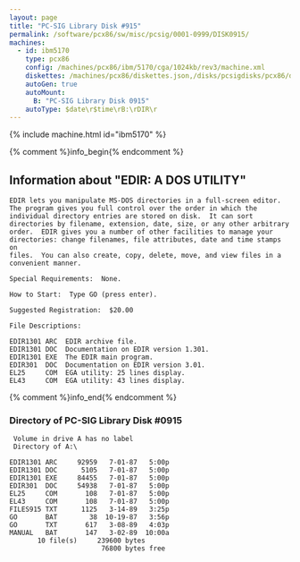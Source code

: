 ```yaml
---
layout: page
title: "PC-SIG Library Disk #915"
permalink: /software/pcx86/sw/misc/pcsig/0001-0999/DISK0915/
machines:
  - id: ibm5170
    type: pcx86
    config: /machines/pcx86/ibm/5170/cga/1024kb/rev3/machine.xml
    diskettes: /machines/pcx86/diskettes.json,/disks/pcsigdisks/pcx86/diskettes.json
    autoGen: true
    autoMount:
      B: "PC-SIG Library Disk 0915"
    autoType: $date\r$time\rB:\rDIR\r
---
```


{% include machine.html id="ibm5170" %}

{% comment %}info_begin{% endcomment %}

## Information about "EDIR:  A DOS UTILITY"

    EDIR lets you manipulate MS-DOS directories in a full-screen editor.
    The program gives you full control over the order in which the
    individual directory entries are stored on disk.  It can sort
    directories by filename, extension, date, size, or any other arbitrary
    order.  EDIR gives you a number of other facilities to manage your
    directories: change filenames, file attributes, date and time stamps on
    files.  You can also create, copy, delete, move, and view files in a
    convenient manner.
    
    Special Requirements:  None.
    
    How to Start:  Type GO (press enter).
    
    Suggested Registration:  $20.00
    
    File Descriptions:
    
    EDIR1301 ARC  EDIR archive file.
    EDIR1301 DOC  Documentation on EDIR version 1.301.
    EDIR1301 EXE  The EDIR main program.
    EDIR301  DOC  Documentation on EDIR version 3.01.
    EL25     COM  EGA utility: 25 lines display.
    EL43     COM  EGA utility: 43 lines display.
{% comment %}info_end{% endcomment %}


### Directory of PC-SIG Library Disk #0915

     Volume in drive A has no label
     Directory of A:\

    EDIR1301 ARC     92959   7-01-87   5:00p
    EDIR1301 DOC      5105   7-01-87   5:00p
    EDIR1301 EXE     84455   7-01-87   5:00p
    EDIR301  DOC     54938   7-01-87   5:00p
    EL25     COM       108   7-01-87   5:00p
    EL43     COM       108   7-01-87   5:00p
    FILES915 TXT      1125   3-14-89   3:25p
    GO       BAT        38  10-19-87   3:56p
    GO       TXT       617   3-08-89   4:03p
    MANUAL   BAT       147   3-02-89  10:00a
           10 file(s)     239600 bytes
                           76800 bytes free

